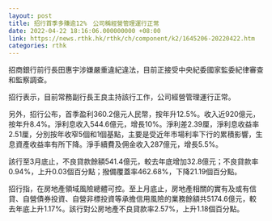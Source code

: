 ```yaml
---
layout: post
title: 招行首季多賺逾12%　公司稱經營管理運行正常
date: 2022-04-22 18:16:06.000000000 +08:00
link: https://news.rthk.hk/rthk/ch/component/k2/1645206-20220422.htm
categories: rthk
---
```


招商銀行前行長田惠宇涉嫌嚴重違紀違法，目前正接受中央紀委國家監委紀律審查和監察調查。

招行表示，目前常務副行長王良主持該行工作，公司經營管理運行正常。

另外，招行公布，首季盈利360.2億元人民幣，按年升12.5%。收入近920億元，按年升8.4%。淨利息收入544.6億元，增長10%。淨利差2.39厘，淨利息收益率2.51厘，分別按年收窄5個和1個基點，主要是受近年市場利率下行的累積影響，生息資產收益率有所下降。淨手續費及佣金收入287億元，增長5.5%。

該行至3月底止，不良貸款餘額541.4億元，較去年底增加32.8億元；不良貸款率0.94%，上升0.03個百分點；撥備覆蓋率462.68%，下降21.19個百分點。

招行指，在房地產領域風險總體可控。至上月底止，房地產相關的實有及或有信貸、自營債券投資、自營非標投資等承擔信用風險的業務餘額共5174.6億元，較去年底上升1.17%。該行對公房地產不良貸款率2.57%，上升1.18個百分點。
